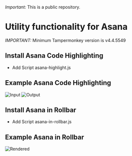 _Important:_ This is a public repository.

# Utility functionality for Asana

*IMPORTANT:* Minimum Tampermonkey version is v4.4.5549

## Install Asana Code Highlighting
- Add Script asana-highlight.js

## Example Asana Code Highlighting
![Input](http://i.imgur.com/MSfI06M.png) ![Output](http://i.imgur.com/vjMyhHi.png)

## Install Asana in Rollbar
- Add Script asana-in-rollbar.js

## Example Asana in Rollbar
![Rendered](http://i.imgur.com/XMkfDFl.png)
